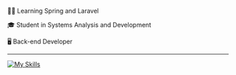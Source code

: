 <p>👨‍💻 Learning Spring and Laravel</p>
<p>🎓 Student in Systems Analysis and Development</a></p>
<p>🖥️ Back-end Developer</a></p>
<hr>

[![My Skills](https://skillicons.dev/icons?i=java,php,python,laravel,spring,aws,postgresql,mysql,docker)](https://skillicons.dev)
